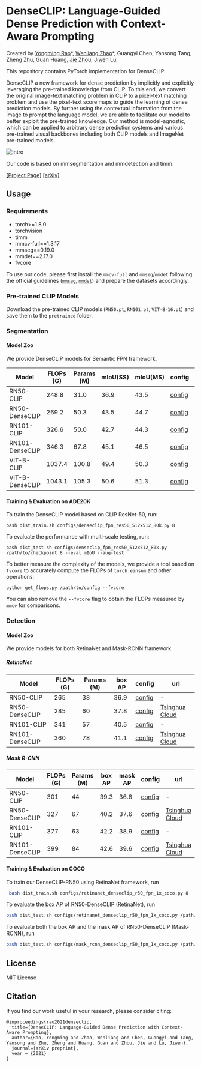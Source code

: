 # DenseCLIP: Language-Guided Dense Prediction with Context-Aware Prompting

Created by [Yongming Rao](https://raoyongming.github.io/)\*, [Wenliang Zhao](https://thu-jw.github.io/)\*, Guangyi Chen, Yansong Tang, Zheng Zhu, Guan Huang, [Jie Zhou](https://scholar.google.com/citations?user=6a79aPwAAAAJ&hl=en&authuser=1), [Jiwen Lu](https://scholar.google.com/citations?user=TN8uDQoAAAAJ&hl=en&authuser=1),

This repository contains PyTorch implementation for DenseCLIP.

DenseCLIP a new framework for dense prediction by implicitly and explicitly leveraging the pre-trained knowledge from
CLIP. To this end, we convert the original image-text matching
problem in CLIP to a pixel-text matching problem and
use the pixel-text score maps to guide the learning of dense
prediction models. By further using the contextual information
from the image to prompt the language model, we are
able to facilitate our model to better exploit the pre-trained
knowledge. Our method is model-agnostic, which can be
applied to arbitrary dense prediction systems and various
pre-trained visual backbones including both CLIP models
and ImageNet pre-trained models.

![intro](framework.gif)

Our code is based on mmsegmentation and mmdetection and timm.

[[Project Page]](https://dynamicvit.ivg-research.xyz/) [[arXiv]](https://arxiv.org/abs/2106.02034)


## Usage

### Requirements

- torch>=1.8.0
- torchvision
- timm
- mmcv-full==1.3.17
- mmseg==0.19.0
- mmdet==2.17.0
- fvcore

To use our code, please first install the `mmcv-full` and `mmseg`/`mmdet` following the official guidelines ([`mmseg`](https://github.com/open-mmlab/mmsegmentation/blob/master/docs/get_started.md), [`mmdet`](https://github.com/open-mmlab/mmdetection/blob/master/docs/get_started.md)) and prepare the datasets accordingly. 

### Pre-trained CLIP Models

Download the pre-trained CLIP models (`RN50.pt`, `RN101.pt`, `VIT-B-16.pt`) and save them to the `pretrained` folder.

### Segmentation

#### Model Zoo
We provide DenseCLIP models for Semantic FPN framework.

| Model | FLOPs (G) | Params (M) | mIoU(SS) | mIoU(MS) | config | url |
|-------|-----------|------------|--------|--------|--------|-----| 
|RN50-CLIP|248.8|31.0|36.9|43.5|[config](segmentation/configs/fpn_clipres50_512x512_80k.py)|-| 
|RN50-DenseCLIP|269.2|50.3|43.5|44.7|[config](segmentation/configs/denseclip_fpn_res50_512x512_80k.py)|[Tsinghua Cloud](https://cloud.tsinghua.edu.cn/f/8636d4a95c60418ba63c/?dl=1)| 
|RN101-CLIP|326.6|50.0|42.7|44.3|[config](segmentation/configs/fpn_clipres101_512x512_80k.py)|-| 
|RN101-DenseCLIP|346.3|67.8|45.1|46.5|[config](segmentation/configs/denseclip_fpn_res101_512x512_80k.py)|[Tsinghua Cloud](https://cloud.tsinghua.edu.cn/f/bd478735bd9040ab9603/?dl=1)| 
|ViT-B-CLIP|1037.4|100.8|49.4|50.3|[config](segmentation/configs/fpn_clipvit-b_640x640_80k.py)|-| 
|ViT-B-DenseCLIP|1043.1|105.3|50.6|51.3|[config](segmentation/configs/denseclip_fpn_vit-b_640x640_80k.py)|[Tsinghua Cloud](https://cloud.tsinghua.edu.cn/f/b423bca9436349c0991f/?dl=1)| 

#### Training & Evaluation on ADE20K

To train the DenseCLIP model based on CLIP ResNet-50, run:

```
bash dist_train.sh configs/denseclip_fpn_res50_512x512_80k.py 8
```

To evaluate the performance with multi-scale testing, run:

```
bash dist_test.sh configs/denseclip_fpn_res50_512x512_80k.py /path/to/checkpoint 8 --eval mIoU --aug-test
```

To better measure the complexity of the models, we provide a tool based on `fvcore` to accurately compute the FLOPs of `torch.einsum` and other operations:
```
python get_flops.py /path/to/config --fvcore
```
You can also remove the `--fvcore` flag to obtain the FLOPs measured by `mmcv` for comparisons.

###  Detection

#### Model Zoo
We provide models for both RetinaNet and Mask-RCNN framework.

##### RetinaNet
| Model | FLOPs (G) | Params (M) | box AP | config | url |
|-------|-----------|------------|--------|--------|-----| 
|RN50-CLIP|265|38|36.9|[config](detection/configs/retinanet_clip_r50_fpn_1x_coco.py)|-| 
|RN50-DenseCLIP|285|60|37.8|[config](detection/configs/retinanet_denseclip_r50_fpn_1x_coco.py)|[Tsinghua Cloud](https://cloud.tsinghua.edu.cn/f/bfb64768d2124e99b79c/?dl=1)| 
|RN101-CLIP|341|57|40.5|[config](detection/configs/retinanet_clip_r101_fpn_1x_coco.py)|-| 
|RN101-DenseCLIP|360|78|41.1|[config](detection/configs/retinanet_denseclip_r101_fpn_1x_coco.py)|[Tsinghua Cloud](https://cloud.tsinghua.edu.cn/f/cfb8cdf85dfb453eb786/?dl=1)| 

##### Mask R-CNN
| Model | FLOPs (G) | Params (M) | box AP | mask AP | config | url |
|-------|-----------|------------|--------|---------|--------|-----| 
|RN50-CLIP|301|44|39.3|36.8|[config](detection/configs/mask_rcnn_clip_r50_fpn_1x_coco.py)|-| 
|RN50-DenseCLIP|327|67|40.2|37.6|[config](detection/configs/mask_rcnn_denseclip_r50_fpn_1x_coco.py)|[Tsinghua Cloud](https://cloud.tsinghua.edu.cn/f/4adf197e693e4480bf26/?dl=1)| 
|RN101-CLIP|377|63|42.2|38.9|[config](detection/configs/mask_rcnn_clip_r101_fpn_1x_coco.py)|-| 
|RN101-DenseCLIP|399|84|42.6|39.6|[config](detection/configs/mask_rcnn_denseclip_r101_fpn_1x_coco.py)|[Tsinghua Cloud](https://cloud.tsinghua.edu.cn/f/ca072b19676942c3be82/?dl=1)| 



#### Training & Evaluation on COCO
To train our DenseCLIP-RN50 using RetinaNet framework, run
```bash
 bash dist_train.sh configs/retinanet_denseclip_r50_fpn_1x_coco.py 8
```

To evaluate the box AP of RN50-DenseCLIP (RetinaNet), run
```bash
bash dist_test.sh configs/retinanet_denseclip_r50_fpn_1x_coco.py /path/to/checkpoint 8 --eval bbox
```
To evaluate both the box AP and the mask AP of RN50-DenseCLIP (Mask-RCNN), run
```bash
bash dist_test.sh configs/mask_rcnn_denseclip_r50_fpn_1x_coco.py /path/to/checkpoint 8 --eval bbox segm
```

## License
MIT License

## Citation
If you find our work useful in your research, please consider citing:
```
@inproceedings{rao2021denseclip,
  title={DenseCLIP: Language-Guided Dense Prediction with Context-Aware Prompting},
  author={Rao, Yongming and Zhao, Wenliang and Chen, Guangyi and Tang, Yansong and Zhu, Zheng and Huang, Guan and Zhou, Jie and Lu, Jiwen},
  journal={arXiv preprint},
  year = {2021}
}
```
